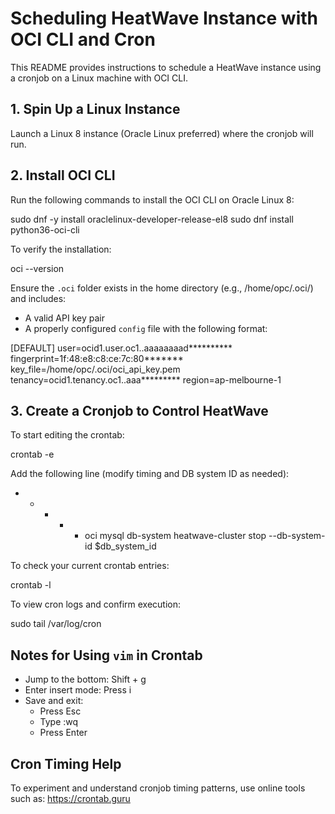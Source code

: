 # Scheduling HeatWave Instance with OCI CLI and Cron

This README provides instructions to schedule a HeatWave instance using a cronjob on a Linux machine with OCI CLI.

## 1. Spin Up a Linux Instance
Launch a Linux 8 instance (Oracle Linux preferred) where the cronjob will run.

## 2. Install OCI CLI
Run the following commands to install the OCI CLI on Oracle Linux 8:

sudo dnf -y install oraclelinux-developer-release-el8
sudo dnf install python36-oci-cli

To verify the installation:

oci --version

Ensure the `.oci` folder exists in the home directory (e.g., /home/opc/.oci/) and includes:

- A valid API key pair
- A properly configured `config` file with the following format:

[DEFAULT]
user=ocid1.user.oc1..aaaaaaaad**********
fingerprint=1f:48:e8:c8:ce:7c:80*******
key_file=/home/opc/.oci/oci_api_key.pem
tenancy=ocid1.tenancy.oc1..aaa*********
region=ap-melbourne-1

## 3. Create a Cronjob to Control HeatWave

To start editing the crontab:

crontab -e

Add the following line (modify timing and DB system ID as needed):

* * * * * oci mysql db-system heatwave-cluster stop --db-system-id $db_system_id

To check your current crontab entries:

crontab -l

To view cron logs and confirm execution:

sudo tail /var/log/cron

## Notes for Using `vim` in Crontab

- Jump to the bottom: Shift + g
- Enter insert mode: Press i
- Save and exit:
  - Press Esc
  - Type :wq
  - Press Enter

## Cron Timing Help

To experiment and understand cronjob timing patterns, use online tools such as:
https://crontab.guru
